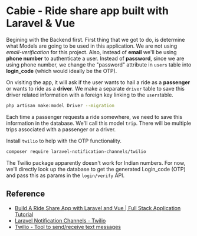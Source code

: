# Cabie - Ride share app built with Laravel & Vue

Begining with the Backend first. First thing that we got to do, is determine what Models are going to be used in this application.
We are not using *email-verification* for this project. Also, instead of **email** we'll be using **phone number** to authenticate a user. Instead of **password**, since we are using phone number, we change the "password" attribute in `users` table into **login_code** (which would ideally be the OTP).

On visiting the app, it will ask if the user wants to hail a ride as a **passenger** or wants to ride as a **driver**. We make a separate `driver` table to save this driver related information with a foreign key linking to the `users`table.

```bash
php artisan make:model Driver --migration
```

Each time a passenger requests a ride somewhere, we need to save this information in the database. We'll call this model `trip`. There will be multiple trips associated with a passenger or a driver.

Install `twilio` to help with the OTP functionality.

```bash
composer require laravel-notification-channels/twilio
```

The Twilio package apparently doesn't work for Indian numbers. For now, we'll directly look up the database to get the generated Login_code (OTP) and pass this as params in the `login/verify` API.

## Reference

- [Build A Ride Share App with Laravel and Vue | Full Stack Application Tutorial](https://www.youtube.com/watch?v=iFOEU6YNBzw)
- [Laravel Notification Channels - Twilio](https://laravel-notification-channels.com/twilio/)
- [Twilio - Tool to send/receive text messages](https://www.twilio.com/en-us)
